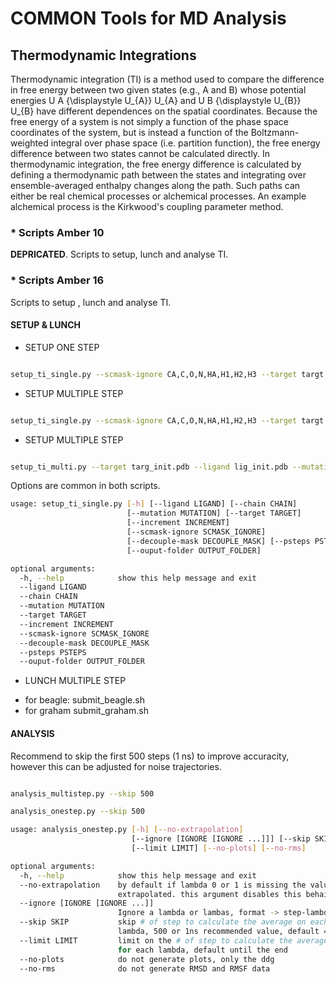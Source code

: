 # COMMON Tools for MD Analysis

## Thermodynamic Integrations

Thermodynamic integration (TI) is a method used to compare the difference in free energy between two given states (e.g., A and B) whose potential energies U A {\displaystyle U_{A}} U_{A} and U B {\displaystyle U_{B}} U_{B} have different dependences on the spatial coordinates. Because the free energy of a system is not simply a function of the phase space coordinates of the system, but is instead a function of the Boltzmann-weighted integral over phase space (i.e. partition function), the free energy difference between two states cannot be calculated directly. In thermodynamic integration, the free energy difference is calculated by defining a thermodynamic path between the states and integrating over ensemble-averaged enthalpy changes along the path. Such paths can either be real chemical processes or alchemical processes. An example alchemical process is the Kirkwood's coupling parameter method.


### * Scripts Amber 10

**DEPRICATED**. Scripts to setup, lunch and analyse TI. 

### * Scripts Amber 16

Scripts to setup , lunch and analyse TI.

#### SETUP & LUNCH

* SETUP ONE STEP

```bash

setup_ti_single.py --scmask-ignore CA,C,O,N,HA,H1,H2,H3 --target targt.pdb --ligand ligre_ext.pdb --mutation PRO12ALA

```


* SETUP MULTIPLE STEP

```bash

setup_ti_single.py --scmask-ignore CA,C,O,N,HA,H1,H2,H3 --target targt.pdb --ligand ligre_ext.pdb --mutation PRO12ALA

```



* SETUP MULTIPLE STEP

```bash

setup_ti_multi.py --target targ_init.pdb --ligand lig_init.pdb --mutation ASP1THR

```


Options are common in both scripts. 

```bash
usage: setup_ti_single.py [-h] [--ligand LIGAND] [--chain CHAIN]
                          [--mutation MUTATION] [--target TARGET]
                          [--increment INCREMENT]
                          [--scmask-ignore SCMASK_IGNORE]
                          [--decouple-mask DECOUPLE_MASK] [--psteps PSTEPS]
                          [--ouput-folder OUTPUT_FOLDER]

optional arguments:
  -h, --help            show this help message and exit
  --ligand LIGAND
  --chain CHAIN
  --mutation MUTATION
  --target TARGET
  --increment INCREMENT
  --scmask-ignore SCMASK_IGNORE
  --decouple-mask DECOUPLE_MASK
  --psteps PSTEPS
  --ouput-folder OUTPUT_FOLDER


```

* LUNCH MULTIPLE STEP

- for beagle: submit_beagle.sh
- for graham submit_graham.sh

#### ANALYSIS 

Recommend to skip the first 500 steps (1 ns) to improve accuracity, however this can be adjusted for noise trajectories. 

```bash

analysis_multistep.py --skip 500

analysis_onestep.py --skip 500
```

```bash
usage: analysis_onestep.py [-h] [--no-extrapolation]
                           [--ignore [IGNORE [IGNORE ...]]] [--skip SKIP]
                           [--limit LIMIT] [--no-plots] [--no-rms]

optional arguments:
  -h, --help            show this help message and exit
  --no-extrapolation    by default if lambda 0 or 1 is missing the value is
                        extrapolated. this argument disables this behaibour
  --ignore [IGNORE [IGNORE ...]]
                        Ignore a lambda or lambas, format -> step-lambda step-lambda2 e.g. complex-0.100 
  --skip SKIP           skip # of step to calculate the average on each
                        lambda, 500 or 1ns recommended value, default = 0
  --limit LIMIT         limit on the # of step to calculate the average dvdl
                        for each lambda, default until the end
  --no-plots            do not generate plots, only the ddg
  --no-rms              do not generate RMSD and RMSF data

```
